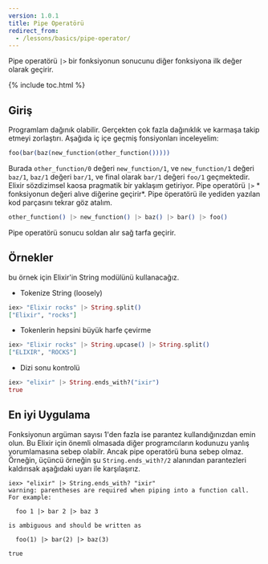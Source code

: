 ```yaml
---
version: 1.0.1
title: Pipe Operatörü
redirect_from:
  - /lessons/basics/pipe-operator/
---
```


Pipe operatörü `|>` bir fonksiyonun sonucunu diğer fonksiyona ilk değer olarak geçirir.

{% include toc.html %}

## Giriş
Programlam dağınık olabilir. Gerçekten çok fazla dağınıklık ve karmaşa takip etmeyi zorlaştırı. Aşağıda iç içe geçmiş fonsiyonları inceleyelim:

```elixir
foo(bar(baz(new_function(other_function()))))
```

Burada `other_function/0` değeri `new_function/1`, ve `new_function/1` değeri `baz/1`, `baz/1` değeri `bar/1`, ve final olarak  `bar/1` değeri `foo/1` geçmektedir. Elixir  sözdizimsel kaosa pragmatik bir yaklaşım getiriyor. Pipe operatörü `|>` * fonksiyonun değeri alıve diğerine geçirir*. Pipe öperatörü ile yediden yazılan kod parçasını tekrar göz atalım.

```elixir
other_function() |> new_function() |> baz() |> bar() |> foo()
```

Pipe operatörü sonucu soldan alır sağ tarfa geçirir.

## Örnekler

bu örnek için Elixir'in String modülünü kullanacağız.

- Tokenize String (loosely)

```elixir
iex> "Elixir rocks" |> String.split()
["Elixir", "rocks"]
```

- Tokenlerin hepsini büyük harfe çevirme

```elixir
iex> "Elixir rocks" |> String.upcase() |> String.split()
["ELIXIR", "ROCKS"]
```

- Dizi sonu kontrolü

```elixir
iex> "elixir" |> String.ends_with?("ixir")
true
```

## En iyi Uygulama
Fonksiyonun argüman sayısı 1'den fazla ise parantez kullandığınızdan emin olun. Bu Elixir için önemli olmasada diğer programcıların kodunuzu yanlış yorumlamasına sebep olabilr. Ancak pipe operatörü buna sebep olmaz. Örneğin, üçüncü örneğin şu `String.ends_with?/2` alanından parantezleri kaldırısak aşağıdaki uyarı ile karşılaşırız.

```shell
iex> "elixir" |> String.ends_with? "ixir"
warning: parentheses are required when piping into a function call. For example:

  foo 1 |> bar 2 |> baz 3

is ambiguous and should be written as

  foo(1) |> bar(2) |> baz(3)

true
```
